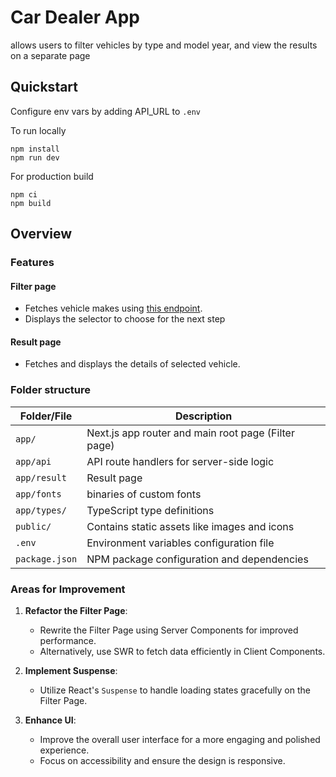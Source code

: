 # Car Dealer App

allows users to filter vehicles by type and model year, and view the results on a separate page

## Quickstart

Configure env vars by adding API_URL to `.env`

To run locally

```shell
npm install
npm run dev
```

For production build

```shell
npm ci
npm build
```

## Overview

### Features

#### Filter page

* Fetches vehicle makes using
  [this endpoint](https://vpic.nhtsa.dot.gov/api/vehicles/GetMakesForVehicleType/car?format=json).
* Displays the selector to choose for the next step

#### Result page

* Fetches and displays the details of selected vehicle.

### Folder structure

| Folder/File    | Description                                         |
|----------------|-----------------------------------------------------|
| `app/`         | Next.js app router and main root page (Filter page) |
| `app/api`      | API route handlers for server-side logic            |
| `app/result`   | Result page                                         |
| `app/fonts`    | binaries of custom fonts                            |
| `app/types/`   | TypeScript type definitions                         |
| `public/`      | Contains static assets like images and icons        |
| `.env`         | Environment variables configuration file            |
| `package.json` | NPM package configuration and dependencies          |


### Areas for Improvement

1. **Refactor the Filter Page**: 
   - Rewrite the Filter Page using Server Components for improved performance.
   - Alternatively, use SWR to fetch data efficiently in Client Components.

2. **Implement Suspense**: 
   - Utilize React's `Suspense` to handle loading states gracefully on the Filter Page.

3. **Enhance UI**: 
   - Improve the overall user interface for a more engaging and polished experience.
   - Focus on accessibility and ensure the design is responsive.
